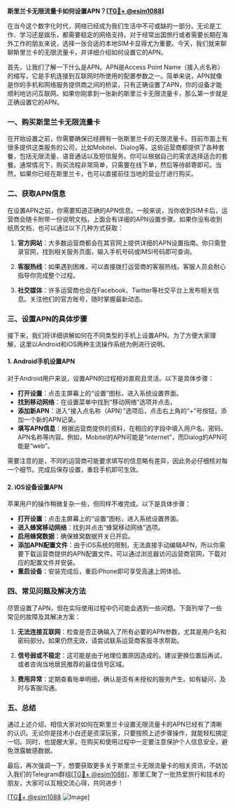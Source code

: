 **斯里兰卡无限流量卡如何设置APN？[[TG💪+ @esim1088](https://t.me/s/esim1088)]**

在当今这个数字化时代，网络已经成为我们生活中不可或缺的一部分。无论是工作、学习还是娱乐，都需要稳定的网络支持。对于经常出国旅行或者需要长期在海外工作的朋友来说，选择一张合适的本地SIM卡显得尤为重要。今天，我们就来聊聊斯里兰卡的无限流量卡，并详细介绍如何设置它的APN。

首先，让我们了解一下什么是APN。APN是Access Point Name（接入点名称）的缩写，它是手机连接到互联网时所使用的配置参数之一。简单来说，APN就像是你的手机和网络服务提供商之间的桥梁，只有正确设置了APN，你的设备才能顺利地访问互联网。如果你刚拿到一张新的斯里兰卡无限流量卡，那么第一步就是正确设置它的APN。

### 一、购买斯里兰卡无限流量卡

在开始设置之前，你需要确保已经拥有一张斯里兰卡的无限流量卡。目前市面上有很多提供这类服务的公司，比如Mobitel、Dialog等。这些运营商都提供了各种套餐，包括无限流量、语音通话以及短信服务。你可以根据自己的需求选择适合的套餐。通常情况下，购买流程非常简单，只需要在线下单，然后等待邮寄即可。当然，如果你已经在斯里兰卡，也可以直接前往当地的营业厅进行购买。

### 二、获取APN信息

在设置APN之前，你需要知道正确的APN信息。一般来说，当你收到SIM卡后，运营商会随卡附带一份说明文档，上面会有详细的APN设置步骤。如果你没有收到纸质文档，也可以通过以下几种方式获取：

1. **官方网站**：大多数运营商都会在其官网上提供详细的APN设置指南。你只需登录官网，找到相关服务页面，输入手机号码或IMSI号码即可查询。
   
2. **客服热线**：如果遇到困难，可以直接拨打运营商的客服热线。客服人员会耐心指导你完成整个过程。

3. **社交媒体**：许多运营商也会在Facebook、Twitter等社交平台上发布相关信息。关注他们的官方账号，随时掌握最新动态。

### 三、设置APN的具体步骤

接下来，我们将详细讲解如何在不同类型的手机上设置APN。为了方便大家理解，这里以Android和iOS两种主流操作系统为例进行说明。

#### 1. Android手机设置APN

对于Android用户来说，设置APN的过程相对直观且灵活。以下是具体步骤：

- **打开设置**：点击主屏幕上的“设置”图标，进入系统设置界面。
- **找到移动网络**：在设置菜单中找到“移动网络”选项并点击。
- **添加新APN**：进入“接入点名称（APN）”选项后，点击右上角的“+”号按钮，添加一个新的APN记录。
- **填写APN信息**：根据运营商提供的资料，在相应的字段中填入用户名、密码、APN名称等内容。例如，Mobitel的APN可能是“internet”，而Dialog的APN可能是“web”。

需要注意的是，不同的运营商可能要求填写的信息略有差异，因此务必仔细核对每一个细节。完成后保存设置，重启手机即可生效。

#### 2. iOS设备设置APN

苹果用户的操作稍微复杂一些，但同样不难完成。以下是具体步骤：

- **打开设置**：点击主屏幕上的“设置”图标，进入系统设置界面。
- **进入蜂窝移动网络**：找到并点击“蜂窝移动网络”选项。
- **启用蜂窝数据**：确保蜂窝数据开关已开启。
- **添加APN配置文件**：由于iOS系统的限制，无法直接手动编辑APN，所以你需要下载运营商提供的APN配置文件。可以通过浏览器访问运营商官网，下载对应的配置文件并安装。
- **重启设备**：安装完成后，重启iPhone即可享受高速上网体验。

### 四、常见问题及解决方法

尽管设置了APN，但在实际使用过程中仍可能会遇到一些问题。下面列举了一些常见的故障及其解决方案：

1. **无法连接互联网**：检查是否正确输入了所有必要的APN参数，尤其是用户名和密码部分。如果仍然无效，请尝试联系运营商客服寻求帮助。
   
2. **信号弱或不稳定**：这可能是由于地理位置原因造成的。建议更换位置后再试，或者咨询当地居民推荐的最佳信号区域。

3. **费用异常**：定期查看账单明细，确认是否有未授权的服务产生。如有疑问，及时与客服沟通。

### 五、总结

通过上述介绍，相信大家对如何在斯里兰卡设置无限流量卡的APN已经有了清晰的认识。无论你是技术小白还是资深玩家，只要按照上述步骤操作，就能轻松搞定一切。同时，也提醒大家，在购买和使用过程中一定要注意保护个人信息安全，避免泄露敏感数据。

最后，再次强调一下，想要获取更多关于斯里兰卡无限流量卡的相关资讯，不妨加入我们的Telegram群组[[TG💪+ @esim1088](https://t.me/s/esim1088)]，那里汇聚了一批热爱旅行和技术的朋友，大家可以互相交流心得，共同进步！

[[TG💪+ @esim1088](https://t.me/s/esim1088) ![Image](https://i.postimg.cc/4NQfJmqS/Snipaste-2025-05-13-00-14-12.png)]